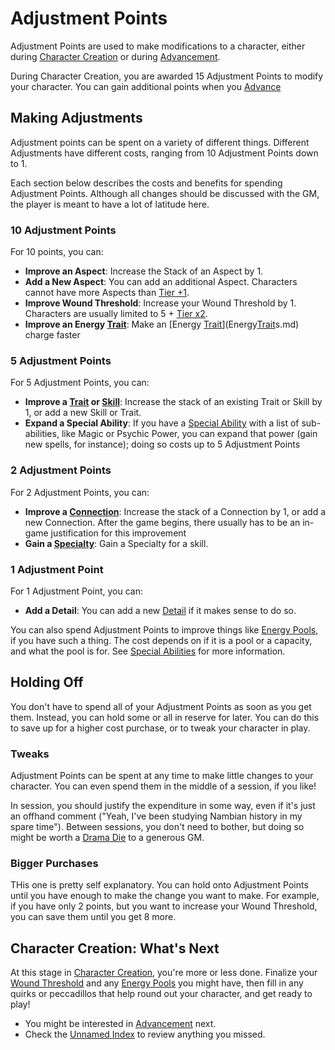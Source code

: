 # Adjustment Points

Adjustment Points are used to make modifications to a character, either during [Character Creation](CCSummary.md) or during [Advancement](Advancement.md).

During Character Creation, you are awarded 15 Adjustment Points to modify your character. You can gain additional points when you [Advance](Advancement.md)

## Making Adjustments

Adjustment points can be spent on a variety of different things. Different Adjustments have different costs, ranging from 10 Adjustment Points down to 1.

Each section below describes the costs and benefits for spending Adjustment Points. Although all changes should be discussed with the GM, the player is meant to have a lot of latitude here.

### 10 Adjustment Points

For 10 points, you can:

- **Improve an Aspect**: Increase the Stack of an Aspect by 1.
- **Add a New Aspect**: You can add an additional Aspect. Characters cannot have more Aspects than [Tier +1](Advancement.md).
- **Improve Wound Threshold**: Increase your Wound Threshold by 1. Characters are usually limited to 5 + [Tier x2](Advancement.md).
- **Improve an Energy [Trait](Traits.md)**: Make an [Energy [Trait](Traits.md)](Energy[Trait](Traits.md)s.md) charge faster

### 5 Adjustment Points

For 5 Adjustment Points, you can:

- **Improve a [Trait](Traits.md) or [Skill](Skills.md)**: Increase the stack of an existing Trait or Skill by 1, or add a new Skill or Trait.
- **Expand a Special Ability**: If you have a [Special Ability](SpecialAbilities.md) with a list of sub-abilities, like Magic or Psychic Power, you can expand that power (gain new spells, for instance); doing so costs up to 5 Adjustment Points

### 2 Adjustment Points

For 2 Adjustment Points, you can:

- **Improve a [Connection](Connections.md)**: Increase the stack of a Connection by 1, or add a new Connection. After the game begins, there usually has to be an in-game justification for this improvement
- **Gain a [Specialty](Skills.md)**: Gain a Specialty for a skill.

### 1 Adjustment Point

For 1 Adjustment Point, you can:

- **Add a Detail**: You can add a new [Detail](Details.md) if it makes sense to do so.

You can also spend Adjustment Points to improve things like [Energy Pools](Energy.md), if you have such a thing. The cost depends on if it is a pool or a capacity, and what the pool is for. See [Special Abilities](SpecialAbilities.md) for more information.

## Holding Off

You don't have to spend all of your Adjustment Points as soon as you get them. Instead, you can hold some or all in reserve for later. You can do this to save up for a higher cost purchase, or to tweak your character in play.

### Tweaks

Adjustment Points can be spent at any time to make little changes to your character. You can even spend them in the middle of a session, if you like!

In session, you should justify the expenditure in some way, even if it's just an offhand comment ("Yeah, I've been studying Nambian history in my spare time"). Between sessions, you don't need to bother, but doing so might be worth a [Drama Die](DramaDice.md) to a generous GM.

### Bigger Purchases

THis one is pretty self explanatory. You can hold onto Adjustment Points until you have enough to make the change you want to make. For example, if you have only 2 points, but you want to increase your Wound Threshold, you can save them until you get 8 more.

## Character Creation: What's Next

At this stage in [Character Creation](CCSummary.md), you're more or less done. Finalize your [Wound Threshold](WoundThreshold) and any [Energy Pools](Energy.md) you might have, then fill in any quirks or peccadillos that help round out your character, and get ready to play!

- You might be interested in [Advancement](Advancement.md) next. 
- Check the [Unnamed Index](UnnamedIndex.md) to review anything you missed.
